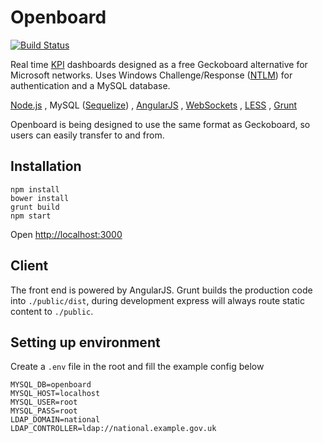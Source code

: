 # Openboard

[![Build Status](https://img.shields.io/travis/Stunjelly/openboard/master.svg)](https://travis-ci.org/Stunjelly/openboard)

Real time [KPI](https://en.wikipedia.org/wiki/Performance_indicator) dashboards designed as a free Geckoboard alternative for Microsoft networks. 
Uses Windows Challenge/Response ([NTLM](https://en.wikipedia.org/wiki/NT_LAN_Manager)) for authentication and a MySQL database.

[Node.js](https://nodejs.org/en/)
, MySQL ([Sequelize](http://docs.sequelizejs.com/en/latest/))
, [AngularJS](https://angularjs.org/)
, [WebSockets](https://developer.mozilla.org/en-US/docs/Web/API/WebSockets_API)
, [LESS](http://lesscss.org/)
, [Grunt](http://gruntjs.com/)

Openboard is being designed to use the same format as Geckoboard, so users can easily transfer to and from.

## Installation

```
npm install
bower install
grunt build
npm start
```

Open [http://localhost:3000](http://localhost:3000)

## Client

The front end is powered by AngularJS. Grunt builds the production code into `./public/dist`, during development 
express will always route static content to `./public`.

## Setting up environment

Create a `.env` file in the root and fill the example config below

```
MYSQL_DB=openboard
MYSQL_HOST=localhost
MYSQL_USER=root
MYSQL_PASS=root
LDAP_DOMAIN=national
LDAP_CONTROLLER=ldap://national.example.gov.uk
```
